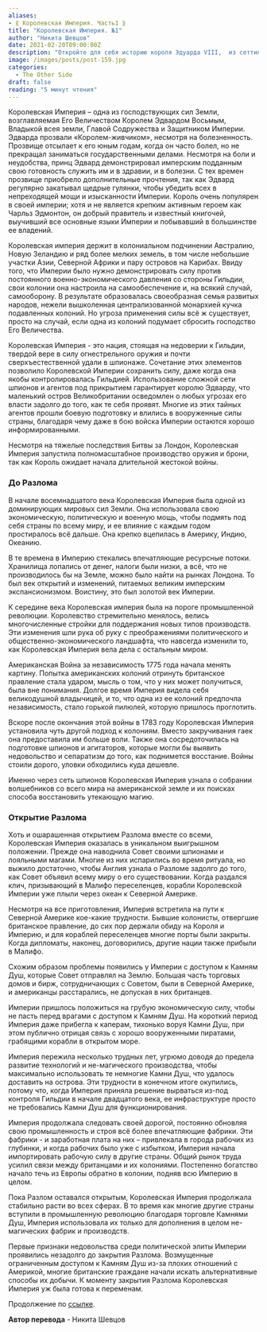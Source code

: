 ```yaml
---
aliases: 
- ⟪ Королевская Империя. Часть1 ⟫
title: "Королевская Империя. №1"
author: "Никита Шевцов"
date: 2021-02-20T09:00:00Z
description: "Откройте для себя историю короля Эдуарда VIII,  из сеттинга «The Other Sidе». Эдуард, известный как «Король вечеринок», регулярно устраивал пышные празднества, чтобы продемонстрировать непреходящую силу и элегантность Империи. Исследуйте жизнь любимого монарха, доброго правителя и известного ученого, владевшего всеми основными языками Империи и побывавшего на большинстве ее территорий."
image: /images/posts/post-159.jpg
categories:
  - The Other Side
draft: false
reading: "5 минут чтения"
---
```


Королевская Империя – одна из господствующих сил Земли, возглавляемая Его Величеством Королем Эдвардом Восьмым, Владыкой всея земли, Главой Содружества и Защитником Империи. Эдварда прозвали «Королем-живчиком», несмотря на болезненность. Прозвище отсылает к его юным годам, когда он часто болел, но не прекращал заниматься государственными делами. Несмотря на боли и неудобства, принц Эдвард демонстрировал имперским подданным свою готовность служить им и в здравии, и в болезни. С тех времен прозвище приобрело дополнительные прочтения, так как Эдвард регулярно закатывал щедрые гулянки, чтобы убедить всех в непреходящей мощи и изысканности Империи. Король очень популярен в своей империи; хотя и не является крепким активным героем как Чарльз Эдмонтон, он добрый правитель и известный книгочей, выучивший все основные языки Империи и побывавший в большинстве ее владений.

Королевская империя держит в колониальном подчинении Австралию, Новую Зеландию и ряд более мелких земель, в том числе небольшие участки Азии, Северной Африки и пару островов на Карибах. Ввиду того, что Империи было нужно демонстрировать силу против постоянного военно-экономического давления со стороны Гильдии, свои колонии она настроила на самообеспечение и, на всякий случай, самооборону. В результате образовалась своеобразная семья развитых народов, нежели вышколенная централизованной монархией кучка подавленных колоний. Но угроза применения силы всё ж существует, просто на случай, если одна из колоний подумает сбросить господство Его Величества.

Королевская Империя - это нация, стоящая на недоверии к Гильдии, твердой вере в силу огнестрельного оружия и почти сверхъестественной удали в шпионаже. Сочетание этих элементов позволило Королевской Империи сохранить силу, даже когда она якобы контролировалась Гильдией. Использование сложной сети шпионов и агентов под прикрытием гарантирует королю Эдварду, что маленький остров Великобритании осведомлен о любых угрозах его власти задолго до того, как те себя проявят. Многие из этих тайных агентов прошли боевую подготовку и влились в вооруженные силы страны, благодаря чему даже в бою войска Империи остаются хорошо информированными.

Несмотря на тяжелые последствия Битвы за Лондон, Королевская Империя запустила полномасштабное производство оружия и брони, так как Король ожидает начала длительной жестокой войны.

### До Разлома

В начале восемнадцатого века Королевская Империя была одной из доминирующих мировых сил Земли. Она использовала свою экономическую, политическую и военную мощь, чтобы подмять под себя страны по всему миру, и ее влияние с каждым годом простиралось всё дальше. Она крепко вцепилась в Америку, Индию, Океанию.

В те времена в Империю стекались впечатляющие ресурсные потоки. Хранилища лопались от денег, налоги были низки, а всё, что не производилось бы на Земле, можно было найти на рынках Лондона. То был век открытий и изменений, питаемых великим имперским экспансионизмом. Воистину, это был золотой век Империи.

К середине века Королевская империя была на пороге промышленной революции. Королевство стремительно менялось, велись многочисленные стройки для поддержания новых типов производств. Эти изменения шли рука об руку с преображениями политического и общественно-экономического ландшафта, что навсегда изменили то, как Королевская Империя вела дела с остальным миром.

Американская Война за независимость 1775 года начала менять картину. Попытка американских колоний отринуть британское правление стала ударом, мысль о том, что у них может получиться, была вне понимания. Долгое время Империя видела себя великодушной владычицей, и то, что одна из ее колоний предпочла независимость, стало горькой пилюлей, которую пришлось проглотить.

Вскоре после окончания этой войны в 1783 году Королевская Империя установила чуть другой подход к колониям. Вместо закручивания гаек она предоставила им больше воли. Также она сосредоточилась на подготовке шпионов и агитаторов, которые могли бы выявить недовольство и сепаратизм до того, как поднимется восстание. Войны стоили дорого, уловки обходились куда дешевле.

Именно через сеть шпионов Королевская Империя узнала о собрании волшебников со всего мира на американской земле и их поисках способа восстановить утекающую магию.

### Открытие Разлома

Хоть и ошарашенная открытием Разлома вместе со всеми, Королевская Империя оказалась в уникальном выигрышном положении. Прежде она наводнила Совет своими шпионами и лояльными магами. Многие из них испарились во время ритуала, но выжило достаточно, чтобы Англия узнала о Разломе задолго до того, как Совет объявил всему миру о его существовании. Когда раздался клич, призывающий в Малифо переселенцев, корабли Королевской Империи уже плыли через океан к Северной Америке.

Несмотря на все приготовления, Империя встретила на пути к Северной Америке кое-какие трудности. Бывшие колонисты, отвергшие британское правление, до сих пор держали обиду на Короля и Империю, и для кораблей переселенцев многие порты были закрыты. Когда дипломаты, наконец, договорились, другие нации также прибыли в Малифо.

Схожим образом проблемы появились у Империи с доступом к Камням Душ, которые Совет отправлял на Землю. Большая часть торговых домов и бирж, сотрудничающих с Советом, были в Северной Америке, и американцы расстарались, не допуская в них британцев.

Империи пришлось положиться на грубую экономическую силу, чтобы не пасть перед врагами с доступом к Камням Душ. На короткий период Империя даже прибегла к каперам, тихонько воруя Камни Душ, при этом публично отрицая связь с хорошо вооруженными пиратами, грабящими корабли в открытом море.

Империя пережила несколько трудных лет, угрюмо доводя до предела развитие технологий и не-магического производства, чтобы максимально использовать те немногие Камни Душ, что удалось доставить на острова. Эти трудности в конечном итоге окупились, потому что, когда Империя приняла решение вырваться из-под контроля Гильдии в начале двадцатого века, ее инфраструктуре просто не требовались Камни Душ для функционирования.

Империя продолжала следовать своей дорогой, постоянно обновляя свою промышленность и строя всё более впечатляющие фабрики. Эти фабрики - и заработная плата на них – привлекала в города рабочих из глубинки, и когда рабочих было уже с избытком, Империя начала импортировать рабочую силу в другие страны. Общий рынок труда усилил связи между британцами и их колониями. Постепенно богатство начало течь из Европы обратно в колонии, подняв всю Империю в целом.

Пока Разлом оставался открытым, Королевская Империя продолжала стабильно расти во всех сферах. В то время как многие другие страны вступили в промышленную революцию благодаря торговле Камнями Душ, Империя использовала их только для дополнения в целом не-магических фабрик и производств.

Первые признаки недовольства среди политической элиты Империи проявились незадолго до закрытия Разлома. Возмущенные ограниченным доступом к Камням Душ из-за плохих отношений с Америкой, многие британские граждане начали искать альтернативные способы их добычи. К моменту закрытия Разлома Королевская Империя уж была готова к переменам.


Продолжение по [ссылке](http://malifaux.vercel.app/posts/post-160).


**Автор перевода** - Никита Шевцов

